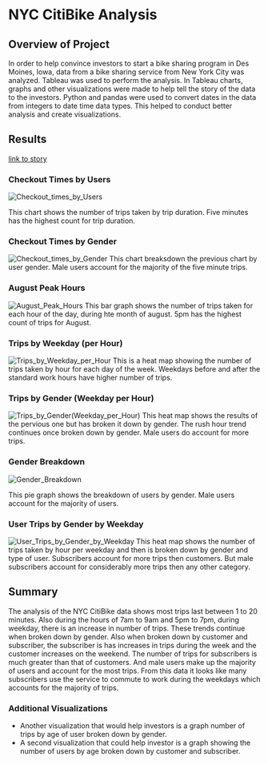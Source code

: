 # NYC CitiBike Analysis

## Overview of Project

In order to help convince investors to start a bike sharing program in Des Moines, Iowa,
data from a bike sharing service from New York City was analyzed. Tableau was used to perform
the analysis. In Tableau charts, graphs and other visualizations were made to help tell the story
of the data to the investors. Python and pandas were used to convert dates in the data from
integers to date time data types. This helped to conduct better analysis and create visualizations.

## Results
[link to story](https://public.tableau.com/app/profile/zach4381/viz/Book1_16629454757880/CitibikeAnalysis?publish=yes)

### Checkout Times by Users
![Checkout_times_by_Users](https://user-images.githubusercontent.com/103155045/190296413-84136250-22bb-420d-bed5-779837b7e043.png)

This chart shows the number of trips taken by trip duration. Five minutes has the highest count for trip duration.

### Checkout Times by Gender
![Checkout_times_by_Gender](https://user-images.githubusercontent.com/103155045/190296485-ef1936ef-3b11-48e3-a969-9ce58645ca99.png)
This chart breaksdown the previous chart by user gender. Male users account for the majority of the five minute trips.

### August Peak Hours
![August_Peak_Hours](https://user-images.githubusercontent.com/103155045/190296532-3545aa67-1b15-416c-becd-827c1a2c3f34.png)
This bar graph shows the number of trips taken for each hour of the day, during hte month of august. 5pm has the highest count of
trips for August.

### Trips by Weekday (per Hour)
![Trips_by_Weekday_per_Hour](https://user-images.githubusercontent.com/103155045/190296671-42e724d8-cb4d-4cfc-b95d-657673e55499.png)
This is a heat map showing the number of trips taken by hour for each day of the week. Weekdays before and after the standard 
work hours have higher number of trips.

### Trips by Gender (Weekday per Hour)
![Trips_by_Gender(Weekday_per_Hour)](https://user-images.githubusercontent.com/103155045/190296636-f662b3f0-8579-484f-8ee6-42e32ecb6d47.png)
This heat map shows the results of the pervious one but has broken it down by gender. The rush hour trend continues once broken down by gender. 
Male users do account for more trips.

### Gender Breakdown
![Gender_Breakdown](https://user-images.githubusercontent.com/103155045/190296734-8008b649-86f2-44a5-989d-33a2ca6206a5.png)

This pie graph shows the breakdown of users by gender. Male users account for the majority of users.

### User Trips by Gender by Weekday
![User_Trips_by_Gender_by_Weekday](https://user-images.githubusercontent.com/103155045/190296753-439245f3-e45e-4ca0-98f1-ab0434380ca5.png)
This heat map shows the number of trips taken by hour per weekday and then is broken down by gender and type of user. Subscribers account for 
more trips then customers. But male subscribers account for considerably more trips then any other category.

## Summary
The analysis of the NYC CitiBike data shows most trips last between 1 to 20 minutes. Also during the hours of 7am to 9am and 5pm to 7pm, during weekday, there
is an increase in number of trips. These trends continue when broken down by gender. Also when broken down by customer and subscriber, the subscriber is 
has increases in trips during the week and the customer increases on the weekend. The number of trips for subscribers is much greater than that of customers.
And male users make up the majority of users and account for the most trips. From this data it looks like many subscribers use the service to commute to work
during the weekdays which accounts for the majority of trips.

### Additional Visualizations
- Another visualization that would help investors is a graph number of trips by age of user broken down by gender.
- A second visualization that could help investor is a graph showing the number of users by age broken down by customer and subscriber.
